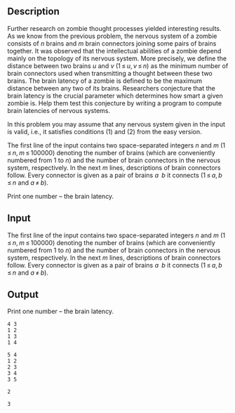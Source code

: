 ## Description

<div><p>Further research on zombie thought processes yielded interesting results. As we know from the previous problem, the nervous system of a zombie consists of <span class="tex-span"><i>n</i></span> brains and <span class="tex-span"><i>m</i></span> brain connectors joining some pairs of brains together. It was observed that the intellectual abilities of a zombie depend mainly on the topology of its nervous system. More precisely, we define the distance between two brains <span class="tex-span"><i>u</i></span> and <span class="tex-span"><i>v</i></span> (<span class="tex-span">1 ≤ <i>u</i>, <i>v</i> ≤ <i>n</i></span>) as the minimum number of brain connectors used when transmitting a thought between these two brains. The brain latency of a zombie is defined to be the maximum distance between any two of its brains. Researchers conjecture that the brain latency is the crucial parameter which determines how smart a given zombie is. Help them test this conjecture by writing a program to compute brain latencies of nervous systems.</p><p>In this problem you may assume that any nervous system given in the input is valid, i.e., it satisfies conditions (1) and (2) from the easy version.</p></div><div class="input-specification"><p>The first line of the input contains two space-separated integers <span class="tex-span"><i>n</i></span> and <span class="tex-span"><i>m</i></span> (<span class="tex-span">1 ≤ <i>n</i>, <i>m</i> ≤ 100000</span>) denoting the number of brains (which are conveniently numbered from <span class="tex-span">1</span> to <span class="tex-span"><i>n</i></span>) and the number of brain connectors in the nervous system, respectively. In the next <span class="tex-span"><i>m</i></span> lines, descriptions of brain connectors follow. Every connector is given as a pair of brains <span class="tex-span"><i>a</i> <i>b</i></span> it connects (<span class="tex-span">1 ≤ <i>a</i>, <i>b</i> ≤ <i>n</i></span> and <span class="tex-span"><i>a</i> ≠ <i>b</i></span>).</p></div><div class="output-specification"><p>Print one number – the brain latency.</p></div>

## Input

<p>The first line of the input contains two space-separated integers <span class="tex-span"><i>n</i></span> and <span class="tex-span"><i>m</i></span> (<span class="tex-span">1 ≤ <i>n</i>, <i>m</i> ≤ 100000</span>) denoting the number of brains (which are conveniently numbered from <span class="tex-span">1</span> to <span class="tex-span"><i>n</i></span>) and the number of brain connectors in the nervous system, respectively. In the next <span class="tex-span"><i>m</i></span> lines, descriptions of brain connectors follow. Every connector is given as a pair of brains <span class="tex-span"><i>a</i> <i>b</i></span> it connects (<span class="tex-span">1 ≤ <i>a</i>, <i>b</i> ≤ <i>n</i></span> and <span class="tex-span"><i>a</i> ≠ <i>b</i></span>).</p>

## Output

<p>Print one number – the brain latency.</p>





```input1
4 3
1 2
1 3
1 4

```




```input2
5 4
1 2
2 3
3 4
3 5

```




```output1
2
```




```output2
3
```


